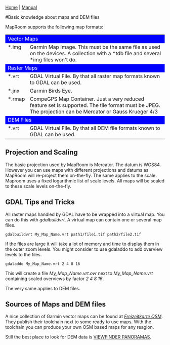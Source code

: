 [Home](Home) | [Manual](DocMain)

#Basic knowledge about maps and DEM files

MapRoom supports the following map formats:

<table  width="500px">
<tr valign="top">
    <td colspan="2"style="background-color: #0000FF; color: #FFFFFF;">Vector Maps</td>
</tr>
<tr valign="top">
    <td>*.img</td>
    <td>Garmin Map Image. This must be the same file as used on the devices. A collection with a *tdb file and several *img files won't do.</td>
</tr>
<tr valign="top">
    <td colspan="2" style="background-color: #0000FF; color: #FFFFFF;">Raster Maps</td>
</tr>
<tr valign="top">
    <td>*.vrt</td>
    <td>GDAL Virtual File. By that all raster map formats known to GDAL can be used.</td>
</tr>
<tr valign="top">
    <td>*.jnx</td>
    <td>Garmin Birds Eye.</td>
</tr>
<tr valign="top">
    <td>*.rmap</td>
    <td>CompeGPS Map Container. Just a very reduced feature set is supported. The tile format must be JPEG. The projection can be Mercator or Gauss Krueger 4/3</td>
</tr>
<tr valign="top">
    <td colspan="2" style="background-color: #0000FF; color: #FFFFFF;">DEM Files</td>
</tr>
<tr valign="top">
    <td>*.vrt</td>
    <td>GDAL Virtual File. By that all DEM file formats known to GDAL can be used.</td>
</tr>
</table>

## Projection and Scaling

The basic projection used by MapRoom is Mercator. The datum is WGS84. However you can use maps with different 
projections and datums as MapRoom will re-project them on-the-fly. The same applies to the scale. 
Maproom uses a fixed logarithmic list of scale levels. All maps will be scaled to these scale levels on-the-fly.

## GDAL Tips and Tricks

All raster maps handled by GDAL have to be wrapped into a virtual map. You can do this with _gdalbuildvrt_. 
A virtual map can contain one or several map files.

    gdalbuildvrt My_Map_Name.vrt path1/file1.tif path2/file2.tif

If the files are large it will take a lot of memory and time to display them in the outer zoom levels. 
You might consider to use gdaladdo to add overview levels to the files. 

    gdaladdo My_Map_Name.vrt 2 4 8 16

This will create a file _My_Map_Name.vrt.ovr_ next to _My_Map_Name.vrt_ containing scaled overviews by factor 
_2 4 8 16_.

The very same applies to DEM files.

## Sources of Maps and DEM files

A nice collection of Garmin vector maps can be found at [_Freizeitkarte OSM_](http://www.freizeitkarte-osm.de/). 
They publish their toolchain next to some ready to use maps. With the toolchain you can produce your 
own OSM based maps for any reagion. 

Still the best place to look for DEM data is [VIEWFINDER PANORAMAS](http://www.viewfinderpanoramas.org/). 

